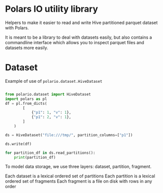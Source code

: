 Polars IO utility library
=================

Helpers to make it easier to read and write Hive partitioned parquet dataset with Polars.

It is meant to be a library to deal with datasets easily, but also contains a commandline interface
which allows you to inspect parquet files and datasets more easily.

Dataset
=======
Example of use of `polario.dataset.HiveDataset`
```python

from polario.dataset import HiveDataset
import polars as pl
df = pl.from_dicts(
        [
            {"p1": 1, "v": 1},
            {"p1": 2, "v": 1},
        ]
    )

ds = HiveDataset("file:///tmp/", partition_columns=["p1"])

ds.write(df)

for partition_df in ds.read_partitions():
    print(partition_df)

```


To model data storage, we use three layers: dataset, partition, fragment.

Each dataset is a lexical ordered set of partitions
Each partition is a lexical ordered set of fragments
Each fragment is a file on disk with rows in any order
